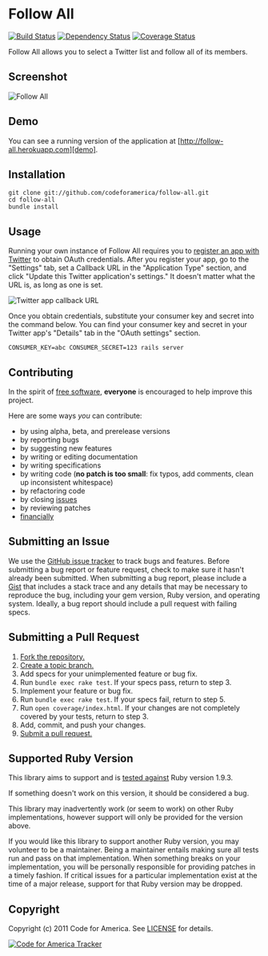 # Follow All

[![Build Status](https://secure.travis-ci.org/codeforamerica/follow-all.png?branch=master)][travis]
[![Dependency Status](https://gemnasium.com/codeforamerica/follow-all.png?travis)][gemnasium]
[![Coverage Status](https://coveralls.io/repos/codeforamerica/follow-all/badge.png?branch=master)][coveralls]

[travis]: http://travis-ci.org/codeforamerica/follow-all
[gemnasium]: https://gemnasium.com/codeforamerica/follow-all
[coveralls]: https://coveralls.io/r/codeforamerica/follow-all

Follow All allows you to select a Twitter list and follow all of its members.

## Screenshot
![Follow All](https://github.com/codeforamerica/follow-all/raw/master/screenshot.png "Follow All")

## Demo
You can see a running version of the application at
[http://follow-all.herokuapp.com][demo].

[demo]: http://follow-all.herokuapp.com

## Installation
    git clone git://github.com/codeforamerica/follow-all.git
    cd follow-all
    bundle install

## Usage
Running your own instance of Follow All requires you to [register an app with
Twitter][apps] to obtain OAuth credentials. After you register your app, go to
the "Settings" tab, set a Callback URL in the "Application Type" section, and
click "Update this Twitter application's settings." It doesn't matter what the
URL is, as long as one is set.

![Twitter app callback URL](https://github.com/codeforamerica/follow-all/raw/master/twitter-screenshot.png)

Once you obtain credentials, substitute your consumer key and secret into the
command below. You can find your consumer key and secret in your Twitter app's
"Details" tab in the "OAuth settings" section.

[apps]: http://dev.twitter.com/apps

    CONSUMER_KEY=abc CONSUMER_SECRET=123 rails server

## Contributing
In the spirit of [free software][free-sw], **everyone** is encouraged to help
improve this project.

[free-sw]: http://www.fsf.org/licensing/essays/free-sw.html

Here are some ways *you* can contribute:

* by using alpha, beta, and prerelease versions
* by reporting bugs
* by suggesting new features
* by writing or editing documentation
* by writing specifications
* by writing code (**no patch is too small**: fix typos, add comments, clean up
  inconsistent whitespace)
* by refactoring code
* by closing [issues][]
* by reviewing patches
* [financially][]

[issues]: https://github.com/codeforamerica/follow-all/issues
[financially]: https://secure.codeforamerica.org/page/contribute

## Submitting an Issue
We use the [GitHub issue tracker][issues] to track bugs and features. Before
submitting a bug report or feature request, check to make sure it hasn't
already been submitted. When submitting a bug report, please include a [Gist][]
that includes a stack trace and any details that may be necessary to reproduce
the bug, including your gem version, Ruby version, and operating system.
Ideally, a bug report should include a pull request with failing specs.

[gist]: https://gist.github.com/

## Submitting a Pull Request
1. [Fork the repository.][fork]
2. [Create a topic branch.][branch]
3. Add specs for your unimplemented feature or bug fix.
4. Run `bundle exec rake test`. If your specs pass, return to step 3.
5. Implement your feature or bug fix.
6. Run `bundle exec rake test`. If your specs fail, return to step 5.
7. Run `open coverage/index.html`. If your changes are not completely covered
   by your tests, return to step 3.
8. Add, commit, and push your changes.
9. [Submit a pull request.][pr]

[fork]: http://help.github.com/fork-a-repo/
[branch]: http://learn.github.com/p/branching.html
[pr]: http://help.github.com/send-pull-requests/

## Supported Ruby Version
This library aims to support and is [tested against][travis] Ruby version 1.9.3.

If something doesn't work on this version, it should be considered a bug.

This library may inadvertently work (or seem to work) on other Ruby
implementations, however support will only be provided for the version above.

If you would like this library to support another Ruby version, you may
volunteer to be a maintainer. Being a maintainer entails making sure all tests
run and pass on that implementation. When something breaks on your
implementation, you will be personally responsible for providing patches in a
timely fashion. If critical issues for a particular implementation exist at the
time of a major release, support for that Ruby version may be dropped.

## Copyright
Copyright (c) 2011 Code for America. See [LICENSE][] for details.

[license]: https://github.com/codeforamerica/follow-all/blob/master/LICENSE.md

[![Code for America Tracker](http://stats.codeforamerica.org/codeforamerica/follow-all.png)][tracker]

[tracker]: http://stats.codeforamerica.org/projects/follow-all

